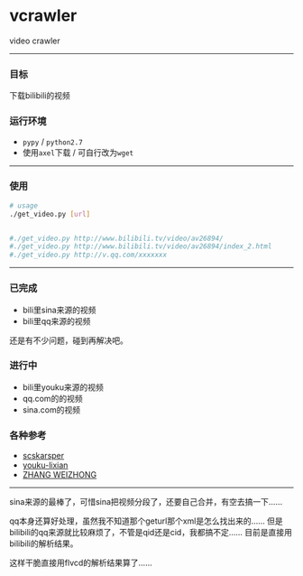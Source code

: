 # vcrawler

video crawler

---------

### 目标

下载bilibili的视频

### 运行环境

- `pypy` / `python2.7`
- 使用`axel`下载 / 可自行改为`wget`

----------

### 使用

```bash
# usage
./get_video.py [url]


#./get_video.py http://www.bilibili.tv/video/av26894/
#./get_video.py http://www.bilibili.tv/video/av26894/index_2.html
#./get_video.py http://v.qq.com/xxxxxxx
```

----------


### 已完成

- bili里sina来源的视频
- bili里qq来源的视频

还是有不少问题，碰到再解决吧。

### 进行中

- bili里youku来源的视频
- qq.com的的视频
- sina.com的视频

### 各种参考

- [scskarsper](http://9ch.co//t13951,1-1.html)
- [youku-lixian](https://github.com/iambus/youku-lixian)
- [ZHANG WEIZHONG](http://www.zhangweizhong.com/2011/07/qq-video-resources-leak-problem/)

---------

sina来源的最棒了，可惜sina把视频分段了，还要自己合并，有空去搞一下……

qq本身还算好处理，虽然我不知道那个geturl那个xml是怎么找出来的……
但是bilibili的qq来源就比较麻烦了，不管是qid还是cid，我都搞不定……
目前是直接用bilibili的解析结果。

这样干脆直接用flvcd的解析结果算了……

